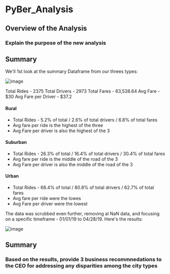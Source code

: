 # PyBer_Analysis
## Overview of the Analysis
### Explain the purpose of the new analysis
## Summary
We'll 1st look at the summary Dataframe from our threes types:

![image](https://user-images.githubusercontent.com/94253815/147363389-c7029d15-549b-4dd7-ae7b-c70029af9976.png)

Total Rides - 2375
Total Drivers - 2973
Total Fares - 63,538.64
Avg Fare - $30
Avg Fare per Driver - $37.2

#### Rural
 - Total Rides - 5.2% of total / 2.6% of total drivers / 6.8% of total fares
 - Avg fare per ride is the highest of the three
 - Avg Fare per driver is also the highest of the 3
#### Suburban
 - Total Rides - 26.3% of total / 16.4% of total drivers / 30.4% of total fares
 - Avg fare per ride is the middle of the road of the 3
 - Avg Fare per driver is also the middle of the road of the 3
#### Urban
- Total Rides - 68.4% of total / 80.8% of total drivers / 62.7% of total fares
 - Avg fare per ride were the lowes
 - Avg Fare per driver were the lowest

The data was scrubbed even further, removing al NaN data, and focusing on a specific timeframe - 01/01/19 to 04/28/19.  Here's the results:


![image](https://user-images.githubusercontent.com/94253815/147364743-cc8e3152-127e-4894-96fd-c2535c3ce429.png)



## Summary
### Based on the results, provide 3 business recommnedations to the CEO for addressing any disparities among the city types
